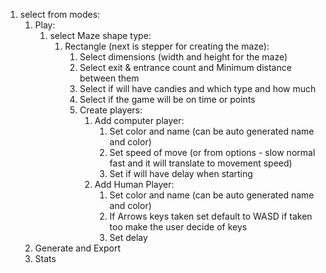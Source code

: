 1. select from modes:
	1. Play:
		1. select Maze shape type:
			1. Rectangle (next is stepper for creating the maze):
				1. Select dimensions (width and height for the maze)
				2. Select exit & entrance count and Minimum distance between them
				3. Select if will have candies and which type and how much
				4. Select if the game will be on time or points
				6. Create players:
					1. Add computer player:
						1. Set color and name (can be auto generated name and color)
						2. Set speed of move (or from options - slow normal fast and it will translate to movement speed)
						3. Set if will have delay when starting
					2. Add Human Player:
						1. Set color and name (can be auto generated name and color)
						2. If Arrows keys taken set default to WASD if taken too make the user decide of keys
						2. Set delay
	2. Generate and Export
	3. Stats